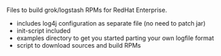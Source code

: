 Files to build grok/logstash RPMs for RedHat Enterprise.

* includes log4j configuration as separate file (no need to patch jar)
* init-script included
* examples directory to get you started parting your own logfile format
* script to download sources and build RPMs

